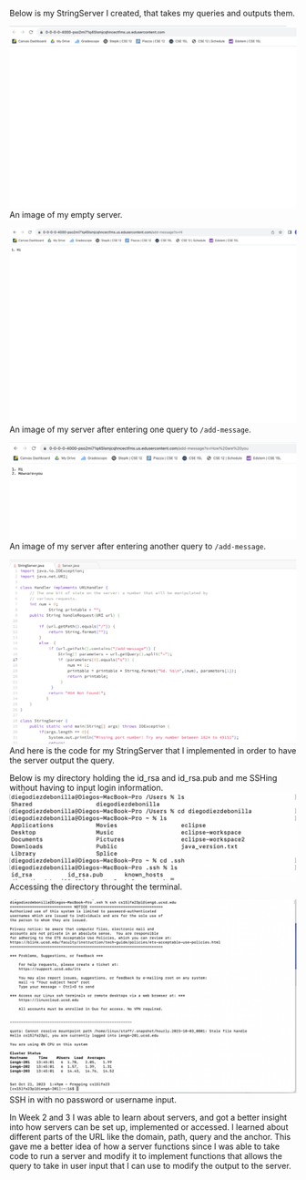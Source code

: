 Below is my StringServer I created, that takes my queries and outputs them.

![Image](StringServerEmpty.png)
An image of my empty server.

![Image](StringServer1.png)
An image of my server after entering one query to `/add-message`.

![Image](StringServer2.png)
An image of my server after entering another query to `/add-message`.

![Image](StringServerJavaPic.png)
And here is the code for my StringServer that I implemented in order to have the server output the query.



Below is my directory holding the id_rsa and id_rsa.pub and me SSHing without having to input login information.
![Image](directoryID.png)
Accessing the directory throught the terminal.

![Image](SSHAuto.png)
SSH in with no password or username input.


In Week 2 and 3 I was able to learn about servers, and got a better insight into how servers can be set up, implemented or accessed. 
I learned about different parts of the URL like the domain, path, query and the anchor. This gave me a better idea of how a server functions since I was able to take code to run a server and modify it to implement functions that allows the query to take in user input that I can use to modify the output to the server.

